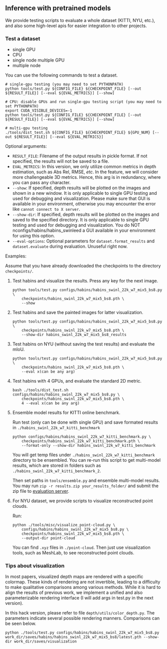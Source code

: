 ## Inference with pretrained models

We provide testing scripts to evaluate a whole dataset (KITTI, NYU, etc.),
and also some high-level apis for easier integration to other projects.

### Test a dataset

- single GPU
- CPU
- single node multiple GPU
- multiple node

You can use the following commands to test a dataset.

```shell
# single-gpu testing (you may need to set PYTHONPATH)
python tools/test.py ${CONFIG_FILE} ${CHECKPOINT_FILE} [--out ${RESULT_FILE}] [--eval ${EVAL_METRICS}] [--show]

# CPU: disable GPUs and run single-gpu testing script (you may need to set PYTHONPATH)
export CUDA_VISIBLE_DEVICES=-1
python tools/test.py ${CONFIG_FILE} ${CHECKPOINT_FILE} [--out ${RESULT_FILE}] [--eval ${EVAL_METRICS}] [--show]

# multi-gpu testing
./tools/dist_test.sh ${CONFIG_FILE} ${CHECKPOINT_FILE} ${GPU_NUM} [--out ${RESULT_FILE}] [--eval ${EVAL_METRICS}]
```
  
Optional arguments:

- `RESULT_FILE`: Filename of the output results in pickle format. If not specified, the results will not be saved to a file.
- `EVAL_METRICS`: In this version, we only utilize common metrics in depth estimation, such as Abs Rel, RMSE, *etc*. In the feature, we will consider more challengeable 3D metrics. Hence, this arg is in redundancy, where you can pass any character.
- `--show`: If specified, depth results will be plotted on the images and shown in a new window. It is only applicable to single GPU testing and used for debugging and visualization. Please make sure that GUI is available in your environment, otherwise you may encounter the error like `cannot connect to X server`.
- `--show-dir`: If specified, depth results will be plotted on the images and saved to the specified directory. It is only applicable to single GPU testing and used for debugging and visualization. You do NOT nconfigs/habins/habins_swinleed a GUI available in your environment for using this option.
- `--eval-options`: Optional parameters for `dataset.format_results` and `dataset.evaluate` during evaluation. Unuseful right now.

Examples:

Assume that you have already downloaded the checkpoints to the directory `checkpoints/`.

1. Test habins and visualize the results. Press any key for the next image.

    ```shell
    python tools/test.py configs/habins/habins_swinl_22k_w7_mix5_bs8.py \
        checkpoints/habins_swinl_22k_w7_mix5_bs8.pth \
        --show
    ```

2. Test habins and save the painted images for latter visualization.

    ```shell
    python tools/test.py configs/habins/habins_swinl_22k_w7_mix5_bs8.py \
        checkpoints/habins_swinl_22k_w7_mix5_bs8.pth \
        --show-dir habins_swinl_22k_w7_mix5_bs8_results
    ```

3. Test habins on NYU (without saving the test results) and evaluate the mIoU.

    ```shell
    python tools/test.py configs/habins/habins_swinl_22k_w7_mix5_bs8.py \
        checkpoints/habins_swinl_22k_w7_mix5_bs8.pth \
        --eval x(can be any arg)
    ```

4. Test habins with 4 GPUs, and evaluate the standard 2D metric.

    ```shell
    bash ./tools/dist_test.sh configs/habins/habins_swinl_22k_w7_mix5_bs8.py \
        checkpoints/habins_swinl_22k_w7_mix5_bs8.pth \
        4 --eval x(can be any arg)
    ```

5. Ensemble model results for KITTI online benchmark.

   Run test (only can be done with single GPU) and save formated results in `./habins_swinl_22k_w7_kitti_benchmark` 

    ``` 
    python configs/habins/habins_swinl_22k_w7_kitti_benchmark.py \
        checkpoints/habins_swinl_22k_w7_kitti_benchmark.pth \
        --format-only --show-dir habins_swinl_22k_w7_kitti_benchmark
    ```

   You will get temp files under `./habins_swinl_22k_w7_kitti_benchmark` directory to be ensembled. You can re-run this script to get multi-model results, 
   which are stored in folders such as `./habins_swinl_22k_w7_kitti_benchmark_2`. 

   Then set paths in `tools/ensemble.py` and ensemble multi-model results. You may run `zip -r results.zip your_results_folder/` and submit the zip file to [evaluation server](http://www.cvlibs.net/datasets/kitti/eval_depth.php?benchmark=depth_prediction).

6. For NYU dataset, we provide scripts to visualize reconstructed point clouds.

    Run:

    ```shell
    python ./tools/misc/visualize_point-cloud.py \
        configs/habins/habins_swinl_22k_w7_mix5_bs8.py \
        checkpoints/habins_swinl_22k_w7_mix5_bs8.pth \
        --output-dir point-cloud
    ```
   
   You can find `.xyz` files in `./point-cloud`. Then just use visualization tools, such as MeshLab, to see reconstructed point clouds.



### Tips about visualization

In most papers, visualized depth maps are rendered with a specific colormap. These kinds of rendering are not invertible, leading to a difficulty to make qualitative comparisons among various methods. While it is hard to align the results of previous work, we implement a unified and also parameterizable rendering interface (I will add args in test.py in the next version).

In this hack version, please refer to file `depth/utils/color_depth.py`. The parameters indicate several possible rendering manners. Comparisons can be seen below.

```
python ./tools/test.py configs/habins/habins_swinl_22k_w7_mix5_bs8.py work_dir/saves/habins/habins_swinl_22k_w7_mix5_bs8/latest.pth --show-dir work_dir/saves/visualization
```



